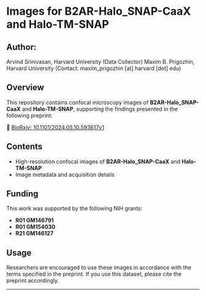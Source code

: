 # Images for **B2AR-Halo_SNAP-CaaX** and **Halo-TM-SNAP**

## Author: 
Arvind Srinivasan, Harvard University (Data Collector)
Maxim B. Prigozhin, Harvard University  (Contact: maxim_prigozhin [at] harvard [dot] edu)

## Overview
This repository contains confocal microscopy images of **B2AR-Halo_SNAP-CaaX** and **Halo-TM-SNAP**, supporting the findings presented in the following preprint:  

📄 [BioRxiv: 10.1101/2024.05.10.593617v1](https://www.biorxiv.org/content/10.1101/2024.05.10.593617v1)  

## Contents
- High-resolution confocal images of **B2AR-Halo_SNAP-CaaX** and **Halo-TM-SNAP**
- Image metadata and acquisition details  

## Funding
This work was supported by the following NIH grants:  
- **R01 GM146791**  
- **R01 GM154030**  
- **R21 GM146127**  

## Usage
Researchers are encouraged to use these images in accordance with the terms specified in the preprint. If you use this dataset, please cite the preprint accordingly.  

---

